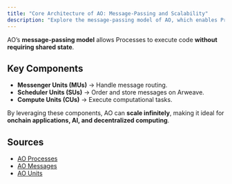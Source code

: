 ```yaml
---
title: "Core Architecture of AO: Message-Passing and Scalability"
description: "Explore the message-passing model of AO, which enables Processes to execute code without shared state, featuring key components that facilitate infinite scalability for decentralized applications."
---
```


AO’s **message-passing model** allows Processes to execute code **without requiring shared state**.

## **Key Components**
- **Messenger Units (MUs)** → Handle message routing.
- **Scheduler Units (SUs)** → Order and store messages on Arweave.
- **Compute Units (CUs)** → Execute computational tasks.

By leveraging these components, AO can **scale infinitely**, making it ideal for **onchain applications, AI, and decentralized computing**.

## **Sources**
- [AO Processes](https://cookbook_ao.g8way.io/concepts/specs.html)
- [AO Messages](https://cookbook_ao.g8way.io/concepts/messages.html)
- [AO Units](https://cookbook_ao.g8way.io/concepts/units.html)